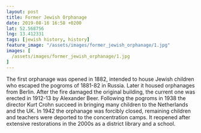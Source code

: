```yaml
---
layout: post
title: Former Jewish Orphanage
date: 2019-08-16 16:58 +0200
lat: 52.568756
lng: 13.412331
tags: [jewish history, history]
feature_image: "/assets/images/former_jewish_orphanage/1.jpg"
images: [
  /assets/images/former_jewish_orphanage/1.jpg
]
---
```


The first orphanage was opened in 1882, intended to house Jewish children who escaped the pogroms of 1881-82 in Russia. Later it housed orphanages from Berlin. After the fire damaged the original building, the current one was erected in 1912-13 by Alexander Beer. Following the pogroms in 1938 the director Kurt Crohn succeed in bringing many children to the Netherlands and the UK. In 1942 the orphanage was forcibly closed, remaining children and teachers were deported to the concentration camps. It reopened after extensive restorations in the 2000s as a district library and a school.
